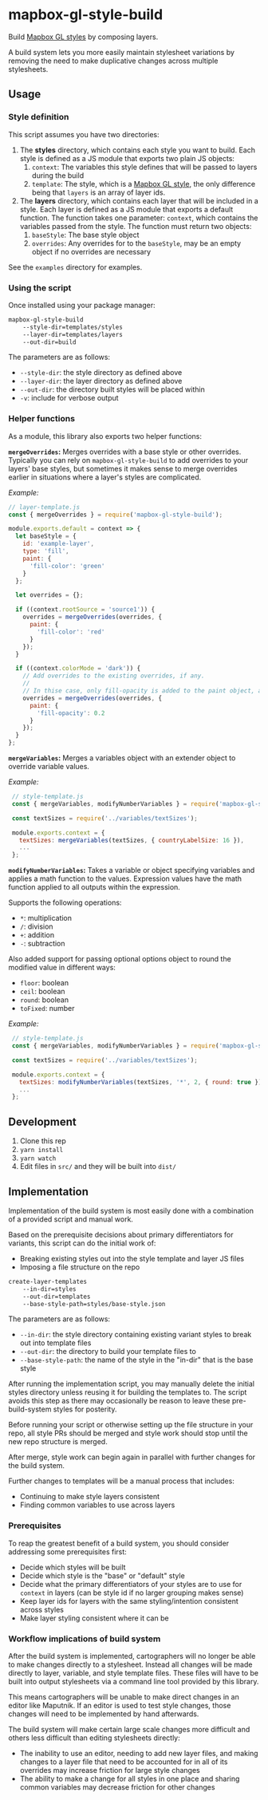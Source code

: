 # mapbox-gl-style-build

Build [Mapbox GL styles](https://docs.mapbox.com/mapbox-gl-js/style-spec/) by composing layers.

A build system lets you more easily maintain stylesheet variations by removing the need to make duplicative changes across multiple stylesheets.

## Usage

### Style definition

This script assumes you have two directories:

1.  The **styles** directory, which contains each style you want to build. Each style is defined as a JS module that exports two plain JS objects:
    1. `context`: The variables this style defines that will be passed to layers during the build
    2. `template`: The style, which is a [Mapbox GL style](https://docs.mapbox.com/mapbox-gl-js/style-spec/), the only difference being that `layers` is an array of layer ids.
2.  The **layers** directory, which contains each layer that will be included in a style. Each layer is defined as a JS module that exports a default function. The function takes one parameter: `context`, which contains the variables passed from the style. The function
    must return two objects:
    1. `baseStyle`: The base style object
    2. `overrides`: Any overrides for to the `baseStyle`, may be an empty object if no overrides are necessary

See the `examples` directory for examples.

### Using the script

Once installed using your package manager:

```bash
mapbox-gl-style-build
    --style-dir=templates/styles
    --layer-dir=templates/layers
    --out-dir=build
```

The parameters are as follows:

- `--style-dir`: the style directory as defined above
- `--layer-dir`: the layer directory as defined above
- `--out-dir`: the directory built styles will be placed within
- `-v`: include for verbose output

### Helper functions

As a module, this library also exports two helper functions:

**`mergeOverrides`:**
Merges overrides with a base style or other overrides. Typically you can rely on `mapbox-gl-style-build` to add overrides to your layers' base styles, but sometimes it makes sense to merge overrides earlier in situations where a layer's styles are complicated.

_Example:_

```js
// layer-template.js
const { mergeOverrides } = require('mapbox-gl-style-build');

module.exports.default = context => {
  let baseStyle = {
    id: 'example-layer',
    type: 'fill',
    paint: {
      'fill-color': 'green'
    }
  };

  let overrides = {};

  if ((context.rootSource = 'source1')) {
    overrides = mergeOverrides(overrides, {
      paint: {
        'fill-color': 'red'
      }
    });
  }

  if ((context.colorMode = 'dark')) {
    // Add overrides to the existing overrides, if any.
    //
    // In thise case, only fill-opacity is added to the paint object, all other properties remain
    overrides = mergeOverrides(overrides, {
      paint: {
        'fill-opacity': 0.2
      }
    });
  }
};
```

**`mergeVariables`:**
Merges a variables object with an extender object to override variable values.

_Example:_

```js
 // style-template.js
 const { mergeVariables, modifyNumberVariables } = require('mapbox-gl-style-build');

 const textSizes = require('../variables/textSizes');

 module.exports.context = {
   textSizes: mergeVariables(textSizes, { countryLabelSize: 16 }),
   ...
 };
```

**`modifyNumberVariables`:**
Takes a variable or object specifying variables and applies a math function to the values. Expression values have the math function applied to all outputs within the expression.

Supports the following operations:

- `*`: multiplication
- `/`: division
- `+`: addition
- `-`: subtraction

Also added support for passing optional options object to round the modified value in different ways:

- `floor`: boolean
- `ceil`: boolean
- `round`: boolean
- `toFixed`: number

_Example:_

```js
 // style-template.js
 const { mergeVariables, modifyNumberVariables } = require('mapbox-gl-style-build');

 const textSizes = require('../variables/textSizes');

 module.exports.context = {
   textSizes: modifyNumberVariables(textSizes, '*', 2, { round: true }),
   ...
 };
```

## Development

1.  Clone this rep
2.  `yarn install`
3.  `yarn watch`
4.  Edit files in `src/` and they will be built into `dist/`

## Implementation

Implementation of the build system is most easily done with a combination of a provided script and manual work.

Based on the prerequisite decisions about primary differentiators for variants, this script can do the initial work of:

- Breaking existing styles out into the style template and layer JS files
- Imposing a file structure on the repo

```bash
create-layer-templates
    --in-dir=styles
    --out-dir=templates
    --base-style-path=styles/base-style.json
```

The parameters are as follows:

- `--in-dir`: the style directory containing existing variant styles to break out into template files
- `--out-dir`: the directory to build your template files to
- `--base-style-path`: the name of the style in the "in-dir" that is the base style

After running the implementation script, you may manually delete the initial styles directory unless reusing it for building the templates to. The script avoids this step as there may occasionally be reason to leave these pre-build-system styles for posterity.

Before running your script or otherwise setting up the file structure in your repo, all style PRs should be merged and style work should stop until the new repo structure is merged.

After merge, style work can begin again in parallel with further changes for the build system.

Further changes to templates will be a manual process that includes:

- Continuing to make style layers consistent
- Finding common variables to use across layers

### Prerequisites

To reap the greatest benefit of a build system, you should consider addressing some prerequisites first:

- Decide which styles will be built
- Decide which style is the "base" or "default" style
- Decide what the primary differentiators of your styles are to use for `context` in layers (can be style id if no larger grouping makes sense)
- Keep layer ids for layers with the same styling/intention consistent across styles
- Make layer styling consistent where it can be

### Workflow implications of build system

After the build system is implemented, cartographers will no longer be able to make changes directly to a stylesheet. Instead all changes will be made directly to layer, variable, and style template files. These files will have to be built into output stylesheets via a command line tool provided by this library.

This means cartographers will be unable to make direct changes in an editor like Maputnik. If an editor is used to test style changes, those changes will need to be implemented by hand afterwards.

The build system will make certain large scale changes more difficult and others less difficult than editing stylesheets directly:

- The inability to use an editor, needing to add new layer files, and making changes to a layer file that need to be accounted for in all of its overrides may increase friction for large style changes
- The ability to make a change for all styles in one place and sharing common variables may decrease friction for other changes
